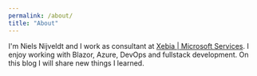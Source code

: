 ```yaml
---
permalink: /about/
title: "About"
---
```


I'm Niels Nijveldt and I work as consultant at [Xebia | Microsoft Services](https://xebia.com/).
I enjoy working with Blazor, Azure, DevOps and fullstack development.
On this blog I will share new things I learned.